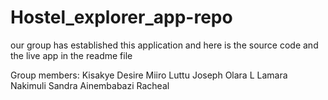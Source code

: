 # Hostel_explorer_app-repo
our group has established this application and here is the source code and the live app in the readme file

Group members:
Kisakye Desire
Miiro Luttu Joseph
Olara L Lamara
Nakimuli Sandra
Ainembabazi Racheal